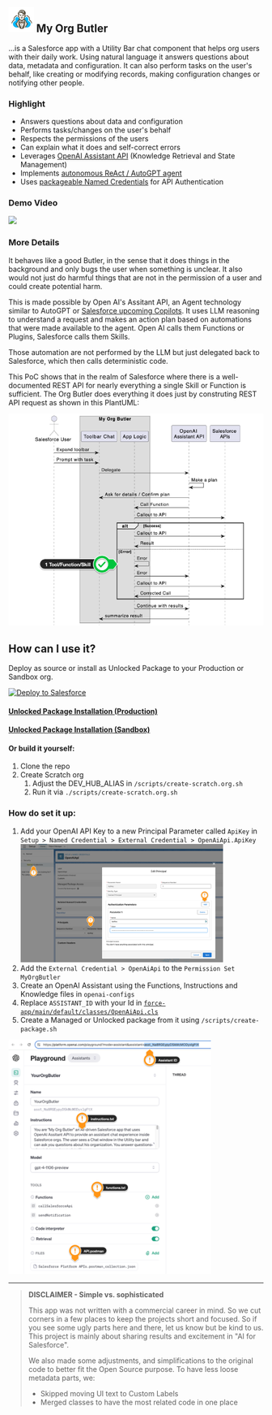 ## <img src="resources/logo.png" width="50"/> My Org Butler

...is a Salesforce app with a Utility Bar chat component that helps org users with their daily work. Using natural language it answers questions about data, metadata and configuration. It can also perform tasks on the user's behalf, like creating or modifying records, making configuration changes or notifying other people.

### Highlight

- Answers questions about data and configuration
- Performs tasks/changes on the user's behalf
- Respects the permissions of the users
- Can explain what it does and self-correct errors
- Leverages [OpenAI Assistant API](https://platform.openai.com/docs/assistants/overview) (Knowledge Retrieval and State Management)
- Implements [autonomous ReAct / AutoGPT agent](https://arxiv.org/pdf/2210.03629.pdf)
- Uses [packageable Named Credentials](/Users/rsoesemann/dev/aquivalabs-open-source/my-org-butler/force-app/main/default/namedCredentials/OpenAiApi.namedCredential-meta.xml) for API Authentication

### Demo Video

[![](http://img.youtube.com/vi/fcNnBZFvQHc/hqdefault.jpg)](https://youtu.be/fcNnBZFvQHc "")

### More Details

It behaves like a good Butler, in the sense that it does things in the background and only bugs the user when something is unclear. It also would not just do harmful things that are not in the permission of a user and could create potential harm.

This is made possible by Open AI's Assitant API, an Agent technology similar to AutoGPT or [Salesforce upcoming Copilots](https://salesforce.vidyard.com/watch/rZYjTDQ956yQ8sCcE879dV). It uses LLM reasoning to understand a request and makes an action plan based on automations that were made available to the agent. Open AI calls them Functions or Plugins, Salesforce calls them Skills.

Those automation are not performed by the LLM but just delegated back to Salesforce, which then calls deterministic code.

This PoC shows that in the realm of Salesforce where there is a well-documented REST API for nearly everything a single Skill or Function is sufficient. The Org Butler does everything it does just by construting REST API request as shown in this PlantUML:

![](/resources/plantuml.png)

## How can I use it?

Deploy as source or install as Unlocked Package to your Production or Sandbox org.

<a href="https://githubsfdeploy.herokuapp.com?owner=aquivalabs&amp;repo=my-org-butler">
  <img src="https://raw.githubusercontent.com/afawcett/githubsfdeploy/master/src/main/webapp/resources/img/deploy.png" alt="Deploy to Salesforce" />
</a>

#### [Unlocked Package Installation (Production)](https://login.salesforce.com/packaging/installPackage.apexp?p0=04tVI0000002cdtYAA)

#### [Unlocked Package Installation (Sandbox)](https://test.salesforce.com/packaging/installPackage.apexp?p0=04tVI0000002cdtYAA)

#### Or build it yourself:

1. Clone the repo
1. Create Scratch org
    1. Adjust the DEV_HUB_ALIAS in `/scripts/create-scratch.org.sh`
    1. Run it via `./scripts/create-scratch.org.sh`

### How do set it up:
1. Add your OpenAI API Key to a new Principal Parameter called `ApiKey` in `Setup > Named Credential > External Credential > OpenAiApi.ApiKey` <img src="resources/apikey.png" width="400" />
1. Add the `External Credential > OpenAiApi` to the `Permission Set MyOrgButler` 
1. Create an OpenAI Assistant using the Functions, Instructions and Knowledge files in `openai-configs`
1. Replace `ASSISTANT_ID` with your Id in [`force-app/main/default/classes/OpenAiApi.cls`](force-app/main/default/classes/OpenAiApi.cls)
1. Create a Managed or Unlocked package from it using `/scripts/create-package.sh`


<img src="resources/assistant-setup.png" width="400" />


---

> __DISCLAIMER - Simple vs. sophisticated__
> 
> This app was not written with a commercial career in mind. So we cut corners in a few places to keep the projects short and focused. So if you see some ugly parts here 
> and there, let us know but be kind to us. This project is mainly about sharing 
> results and excitement in "AI for Salesforce".
> 
> We also made some adjustments, and simplifications to the original code to better 
> fit the Open Source purpose. To have less loose metadata parts, we:
> 
> - Skipped moving UI text to Custom Labels
> - Merged classes to have the most related code in one place
